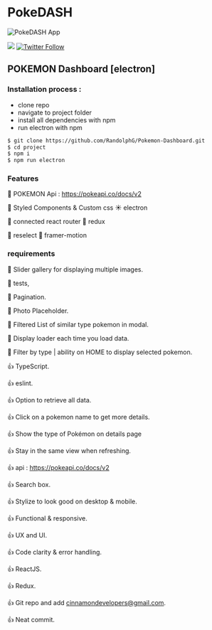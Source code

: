 # PokeDASH 
![PokeDASH App](https://github.com/RandolphG/Pokemon-Dashboard//blob/main/public/_pokemon.gif?raw=true)


<a href="https://discord.gg/Xfa6xgr2Zf"><img src="https://img.shields.io/badge/discord-join-7289DA.svg" /></a>
[![Twitter Follow](https://img.shields.io/twitter/follow/poplogics.svg?style=social)](https://twitter.com/poplogics)
## POKEMON Dashboard [electron]

### Installation process :

- clone repo
- navigate to project folder
- install all dependencies with npm
- run electron with npm 


```bash
$ git clone https://github.com/RandolphG/Pokemon-Dashboard.git
$ cd project
$ npm i
$ npm run electron 
```
### Features
💪 POKEMON Api : https://pokeapi.co/docs/v2

💎  Styled Components & Custom css
☀️ electron

🔧 connected react router
🔋 redux
    

🧛 reselect
🦝 framer-motion

### requirements 

💩 Slider  gallery  for displaying multiple images.

💩 tests,

💩 Pagination.

💩 Photo Placeholder.

💩 Filtered List of similar type pokemon  in modal.

💩 Display loader each time you load data.

💩 Filter by type | ability on  HOME to display selected pokemon.

👍 TypeScript.

👍 eslint.

👍 Option to retrieve all data.

👍 Click on a pokemon name to get more details.

👍 Show the type of Pokémon on details page


👍 Stay in the same view when refreshing.

👍 api : https://pokeapi.co/docs/v2

👍 Search box.

👍 Stylize to look good on desktop & mobile.

👍 Functional & responsive.

👍 UX and UI.

👍 Code clarity & error handling.

👍 ReactJS.


👍 Redux.

👍 Git repo and add cinnamondevelopers@gmail.com.

👍 Neat commit.


